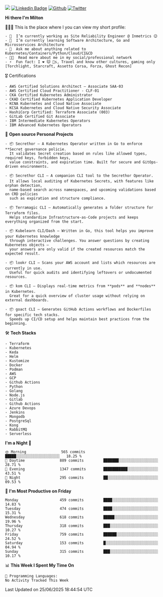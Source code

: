 ![](https://komarev.com/ghpvc/?username=miltlima&color=blueviolet) [![Linkedin Badge](https://img.shields.io/badge/-LinkedIn-blue?style=flat-square&logo=Linkedin&logoColor=white&link=https://www.linkedin.com/in/miltonlimaj/)](https://www.linkedin.com/in/miltonlimaj/) [![Github](https://img.shields.io/github/followers/miltlima?style=social)](https://github.com/miltlima?tab=followers) [![Twitter](https://img.shields.io/twitter/follow/milt_lima?style=social)](https://twitter.com/milt_lima)
 


     
**Hi there I'm Milton**

👨🏽‍💻 This is the place where I you can view my short profile:
```text
- 🔭  I’m currently working as Site Reliability Engineer @ Inmetrics 😉
- 🌱  I’m currently learning Software Architecture, Go and Microsservices Architecture
- 💬  Ask me about anything related to Kubernetes/Containers/Python/Cloud/CI&CD
- 👨‍💻  Read more about me in my social/professional network
- ⚡  Fun fact: I ❤️ 🐱 🐶s, Travel and know other cultures, gaming only [Torchlight, Starcraft, Assetto Corsa, Forza, Ghost Recon]
```
🎖 Certifications
```text
- AWS Certified Solutions Architect – Associate SAA-03
- AWS Certified Cloud Practitioner - CLF-01
- CKA Certified Kubernetes Administrator
- CKAD Certified Kubernetes Application Developer
- KCNA Kubernetes and Cloud Native Associate
- KCSA Kubernetes and Cloud Native Security Associate
- HashiCorp Certified: Terraform Associate (003)
- GitLab Certified Git Associate
- IBM Intermediate Kubernetes Operators
- IBM Advanced Kubernetes Operators
```
📐 **Open source Personal Projects**

```text
- 📦 Secrethor – A Kubernetes Operator written in Go to enforce **Secret governance policie.  
  It validates Secret creation based on rules like allowed types, required keys, forbidden keys,  
  value constraints, and expiration time. Built for secure and GitOps-driven environments.

- 📦 Secrethor CLI – A companion CLI tool to the Secrethor Operator.  
  It allows local auditing of Kubernetes Secrets, with features like orphan detection,  
  name-based search across namespaces, and upcoming validations based on CRD policies  
  such as expiration and structure compliance.

- 📦 Terramagic CLI – Automatically generates a folder structure for Terraform files.  
  Helps standardize Infrastructure-as-Code projects and keeps everything organized from the start.

- 📦 Kubelearn CLI/Dash – Written in Go, this tool helps you improve your Kubernetes knowledge  
  through interactive challenges. You answer questions by creating Kubernetes objects —  
  your answers are only valid if the created resources match the expected result.

- 📦 lookr CLI – Scans your AWS account and lists which resources are currently in use.  
  Useful for quick audits and identifying leftovers or undocumented resources.

- 📦 kom CLI – Displays real-time metrics from **pods** and **nodes** in Kubernetes.  
  Great for a quick overview of cluster usage without relying on external dashboards.

- 📦 goact CLI – Generates GitHub Actions workflows and Dockerfiles for specific tech stacks.  
  Speeds up CI/CD setup and helps maintain best practices from the beginning.
```
🛠 **Tech Stacks**

```text
- Terraform
- Kubernetes
- Keda
- Helm
- Kustomize
- Docker
- Podman
- AWS
- GCP
- Github Actions
- Python
- Golang
- Node.js
- Gitlab
- Github Actions
- Azure Devops
- Jenkins
- Mongodb
- PostgreSql
- Kong
- RabbitMQ
- Serverless
```         

<!--START_SECTION:waka-->
**I'm a Night 🦉** 

```text
🌞 Morning                565 commits         █████░░░░░░░░░░░░░░░░░░░░   18.25 % 
🌆 Daytime                889 commits         ███████░░░░░░░░░░░░░░░░░░   28.71 % 
🌃 Evening                1347 commits        ███████████░░░░░░░░░░░░░░   43.51 % 
🌙 Night                  295 commits         ██░░░░░░░░░░░░░░░░░░░░░░░   09.53 % 
```
📅 **I'm Most Productive on Friday** 

```text
Monday                   459 commits         ████░░░░░░░░░░░░░░░░░░░░░   14.83 % 
Tuesday                  474 commits         ████░░░░░░░░░░░░░░░░░░░░░   15.31 % 
Wednesday                618 commits         █████░░░░░░░░░░░░░░░░░░░░   19.96 % 
Thursday                 318 commits         ███░░░░░░░░░░░░░░░░░░░░░░   10.27 % 
Friday                   759 commits         ██████░░░░░░░░░░░░░░░░░░░   24.52 % 
Saturday                 153 commits         █░░░░░░░░░░░░░░░░░░░░░░░░   04.94 % 
Sunday                   315 commits         ███░░░░░░░░░░░░░░░░░░░░░░   10.17 % 
```


📊 **This Week I Spent My Time On** 

```text
💬 Programming Languages: 
No Activity Tracked This Week
```


 Last Updated on 25/06/2025 18:44:54 UTC
<!--END_SECTION:waka-->
